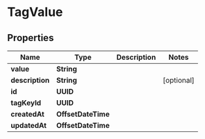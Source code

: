 

# TagValue


## Properties

| Name | Type | Description | Notes |
|------------ | ------------- | ------------- | -------------|
|**value** | **String** |  |  |
|**description** | **String** |  |  [optional] |
|**id** | **UUID** |  |  |
|**tagKeyId** | **UUID** |  |  |
|**createdAt** | **OffsetDateTime** |  |  |
|**updatedAt** | **OffsetDateTime** |  |  |



